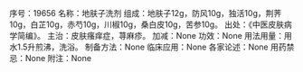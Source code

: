 序号：19656
名称：地肤子洗剂
组成：地肤子12g，防风10g，独活10g，荆荠10g，白芷10g，赤芍10g，川椒10g，桑白皮10g，苦参10g。
出处：《中医皮肤病学简编》。
主治：皮肤瘙痒症，荨麻疹。
加减：None
功效：None
用法用量：用水1.5升煎沸，洗浴。
制备方法：None
临床应用：None
各家论述：None
用药禁忌：None
附注：None
